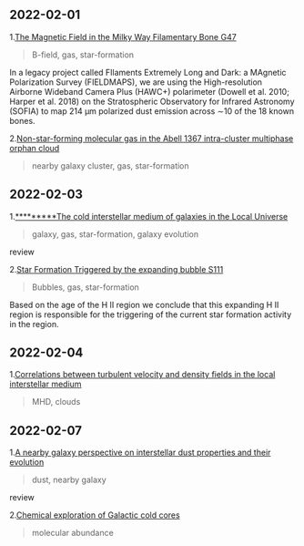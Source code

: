 ## 2022-02-01

1.[The Magnetic Field in the Milky Way Filamentary Bone G47](https://arxiv.org/abs/2201.11933 )
> B-field, gas, star-formation

In a legacy project called FIlaments Extremely Long and Dark: a MAgnetic Polarization Survey (FIELDMAPS), we are using the High-resolution Airborne Wideband Camera Plus (HAWC+) polarimeter (Dowell et al. 2010; Harper et al. 2018) on the Stratospheric Observatory for Infrared Astronomy (SOFIA) to map 214 µm polarized dust emission across ∼10 of the 18 known bones.


2.[Non-star-forming molecular gas in the Abell 1367 intra-cluster multiphase orphan cloud](https://arxiv.org/abs/2201.11141 )
> nearby galaxy cluster, gas, star-formation

## 2022-02-03

1.[*********The cold interstellar medium of galaxies in the Local Universe](https://arxiv.org/abs/2202.00690)
> galaxy, gas, star-formation, galaxy evolution

review


2.[Star Formation Triggered by the expanding bubble S111](https://arxiv.org/abs/2202.00988)
> Bubbles, gas, star-formation

Based on the age of the H II region we conclude that this expanding H II region is responsible for the triggering of the current star formation activity in the region.


## 2022-02-04

1.[Correlations between turbulent velocity and density fields in the local interstellar medium](https://arxiv.org/abs/2202.01610)
> MHD, clouds

## 2022-02-07

1.[A nearby galaxy perspective on interstellar dust properties and their evolution](https://arxiv.org/abs/2202.01868)
> dust, nearby galaxy

review

2.[Chemical exploration of Galactic cold cores](https://arxiv.org/abs/2202.02157)
> molecular abundance














